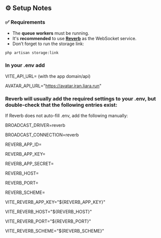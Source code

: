 ## ⚙️ Setup Notes

### ✅ Requirements

-   The **queue workers** must be running.
-   It's **recommended** to use **[Reverb](https://reverb.laravel.com/)** as the WebSocket service.
-   Don’t forget to run the storage link:

```bash
php artisan storage:link
```

### In your .env add

VITE_API_URL= (with the app domain/api)

AVATAR_API_URL="https://avatar.iran.liara.run"

### Reverb will usually add the required settings to your .env, but double-check that the following entries exist:

If Reverb does not auto-fill .env, add the following manually:

BROADCAST_DRIVER=reverb

BROADCAST_CONNECTION=reverb

REVERB_APP_ID=

REVERB_APP_KEY=

REVERB_APP_SECRET=

REVERB_HOST=

REVERB_PORT=

REVERB_SCHEME=

VITE_REVERB_APP_KEY="${REVERB_APP_KEY}"

VITE_REVERB_HOST="${REVERB_HOST}"

VITE_REVERB_PORT="${REVERB_PORT}"

VITE_REVERB_SCHEME="${REVERB_SCHEME}"
